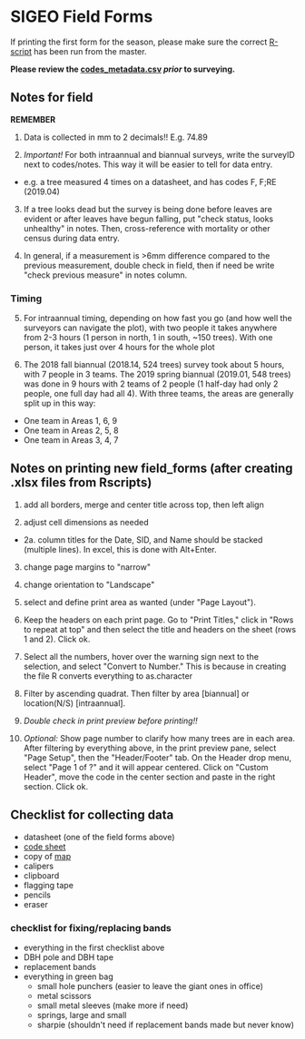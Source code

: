 # SIGEO Field Forms

If printing the first form for the season, please make sure the correct [R-script](https://github.com/SCBI-ForestGEO/Dendrobands/tree/master/Rscripts) has been run from the master.

**Please review the [codes_metadata.csv](https://github.com/SCBI-ForestGEO/Dendrobands/blob/master/metadata/codes_metadata.csv) _prior_ to surveying.**

## Notes for field

**REMEMBER** 

1. Data is collected in mm to 2 decimals!! E.g. 74.89

2. *Important!* For both intraannual and biannual surveys, write the surveyID next to codes/notes. This way it will be easier to tell for data entry.
- e.g. a tree measured 4 times on a datasheet, and has codes F, F;RE (2019.04)

3. If a tree looks dead but the survey is being done before leaves are evident or after leaves have begun falling, put "check status, looks unhealthy" in notes. Then, cross-reference with mortality or other census during data entry.

4. In general, if a measurement is >6mm difference compared to the previous measurement, double check in field, then if need be write "check previous measure" in notes column.

### Timing 
5. For intraannual timing, depending on how fast you go (and how well the surveyors can navigate the plot), with two people it takes anywhere from 2-3 hours (1 person in north, 1 in south, ~150 trees). With one person, it takes just over 4 hours for the whole plot

6. The 2018 fall biannual (2018.14, 524 trees) survey took about 5 hours, with 7 people in 3 teams. The 2019 spring biannual (2019.01, 548 trees) was done in 9 hours with 2 teams of 2 people (1 half-day had only 2 people, one full day had all 4). With three teams, the areas are generally split up in this way:
- One team in Areas 1, 6, 9
- One team in Areas 2, 5, 8
- One team in Areas 3, 4, 7



## Notes on printing new field_forms (after creating .xlsx files from Rscripts)

1. add all borders, merge and center title across top, then left align

2. adjust cell dimensions as needed
  
 -  2a. column titles for the Date, SID, and Name should be stacked (multiple lines). In excel, this is done with Alt+Enter.

3. change page margins to "narrow"

4. change orientation to "Landscape"

5. select and define print area as wanted (under "Page Layout").

6. Keep the headers on each print page. Go to "Print Titles," click in "Rows to repeat at top" and then select the title and headers on the sheet (rows 1 and 2). Click ok. 

7. Select all the numbers, hover over the warning sign next to the selection, and select "Convert to Number." This is because in creating the file R converts everything to as.character

8. Filter by ascending quadrat. Then filter by area [biannual] or location(N/S) [intraannual].

9. *Double check in print preview before printing!!*

10. *Optional:* Show page number to clarify how many trees are in each area. After filtering by everything above, in the print preview pane, select "Page Setup", then the "Header/Footer" tab. On the Header drop menu, select "Page 1 of ?" and it will appear centered. Click on "Custom Header", move the code in the center section and paste in the right section. Click ok.


## Checklist for collecting data
- datasheet (one of the field forms above)
- [code sheet](https://github.com/SCBI-ForestGEO/Dendrobands/blob/master/metadata/codes_metadata.csv)
- copy of [map](https://github.com/SCBI-ForestGEO/Dendrobands/tree/master/protocols_field-resources/maps)
- calipers
- clipboard
- flagging tape
- pencils
- eraser

### checklist for fixing/replacing bands
- everything in the first checklist above
- DBH pole and DBH tape
- replacement bands
- everything in green bag
  - small hole punchers (easier to leave the giant ones in office)
  - metal scissors
  - small metal sleeves (make more if need)
  - springs, large and small
  - sharpie (shouldn't need if replacement bands made but never know)
